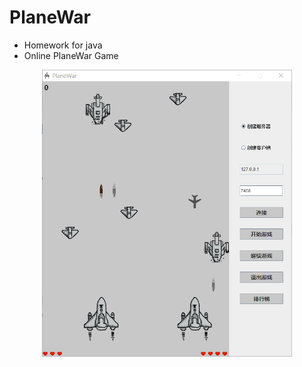 # PlaneWar

- Homework for java
- Online PlaneWar Game

<div style="text-align:center"><img src="./screenshot/game_panel.png" width="400"/></div>
